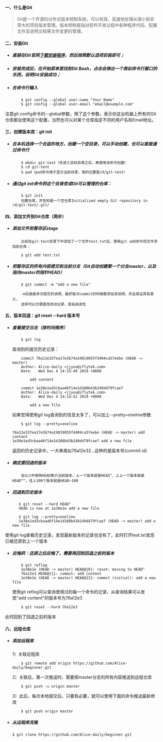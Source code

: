 #### 一、什么是Git
> Git是一个开源的分布式版本控制系统，可以有效、高速地处理从很小到非常大的项目版本管理。版本控制是指对软件开发过程中各种程序代码、配置文件及说明文档等文件变更的管理。

#### 二、安装Git
- ##### 直接在Git官网[下载安装程序](https://git-scm.com/downloads)，然后按照默认选项安装即可；
- ##### 安装完成后，在开始菜单里找到Git Bash，点击会弹出一个类似命令行窗口的东西，说明Git安装成功；
- ##### 在命令行输入
    ```
        $ git config --global user.name "Your Name"
        $ git config --global user.email "email@example.com"
    ```
注意git config命令的--global参数，用了这个参数，表示你这台机器上所有的Git仓库都会使用这个配置，当然也可以对某个仓库指定不同的用户名和Email地址。

#### 三、创建版本库：git init
- ##### 在本机选择一个合适的地方，创建一个空目录，可以手动创建，也可以直接通过命令行
    
    ```
        $ mkdir git-test（先进入目标目录之后，再使用该命令创建）
        $ cd git-test
        $ pwd（pwd命令用于显示当前目录，我的位置是/d/git-test）
    ```
- ##### 通过git init命令将这个目录变成Git可以管理的仓库：
    
    ```
        $ git init
        创建仓库，并告知是一个空仓库Initialized empty Git repository in /d/git-test/.git/
    ```
#### 四、添加文件到Git仓库（两步）
- ##### 添加文件到暂存区stage
    ```
        比如在git-test目录下中添加了一个文件test.txt后，使用git add命令将文件添加到仓库：
        
        $ git add test.txt
    ```

- ##### 把暂存区的所有内容提交到当前分支（Git自动创建第一个分支master，以及指向master的指针HEAD）
    ```
        $ git commit -m "add a new file"
        
        -m后面是本次提交的说明，最好每次commit的时候都添加该说明，并且保证其有意义，
        这样可以方便查找改动记录，提高阅读性
    ```
#### 五、版本回退：git reset --hard 版本号

- ##### 查看提交日志（按时间倒序）
    
    ```
        $ git log
    ```
    查询到的提交历史记录：
    ```
        commit 76a12e32fea17e3b74a19819855fd404ca57eebe (HEAD -> master)
        Author: Alice-daily <jjyou@iflytek.com>
        Date:   Wed Dec 4 14:15:49 2019 +0800
        
            add content
        
        commit 1e38e1ed3cbaa46f14e1d108b43b249d479fcae7
        Author: Alice-daily <jjyou@iflytek.com>
        Date:   Wed Dec 4 14:14:41 2019 +0800
        
            add a new file

    ```
    如果觉得使用git log查询到的信息太多了，可以加上--pretty=oneline参数
    ```
        $ git log --pretty=oneline
    ```

    ```
    76a12e32fea17e3b74a19819855fd404ca57eebe (HEAD -> master) add content
    1e38e1ed3cbaa46f14e1d108b43b249d479fcae7 add a new file
    ```
    返回的历史记录中，一大串类似76a12e32...这种的是版本号(commit id)

- ##### 确定要回退的版本

    ```
        在Git中使用HEAD表示当前版本，上一个版本就是HEAD^、上上一个版本就是HEAD^^，往上100个版本就是HEAD~100
    ```

- ##### 回退到历史版本
     ```
        $ git reset --hard HEAD^
        HEAD is now at 1e38e1e add a new file
        
        $ git log --pretty=oneline
        1e38e1ed3cbaa46f14e1d108b43b249d479fcae7 (HEAD -> master) add a new file
    ```
使用git log查看历史记录，发现最新版本的记录也没有了，此时打开test.txt发现已被还原到上一个版本
- ##### 后悔药：还原之后后悔了，需要再回到回退之前的版本

    ```
        $ git reflog
        1e38e1e (HEAD -> master) HEAD@{0}: reset: moving to HEAD^
        76a12e3 HEAD@{1}: commit: add content
        1e38e1e (HEAD -> master) HEAD@{2}: commit (initial): add a new file
    ```
    使用git reflog可以查询使用过的每一个命令的记录，从查询结果可以发现"add content"的版本号为76a12e3

    ```
        $ git reset --hard 76a12e3
    ```

此时回到了回退之前的版本

#### 六、远程仓库
- ##### 添加远程库
    1）关联远程库
    ```
        $ git remote add origin https://github.com/Alice-daily/beginner.git
    ```
    2）关联后，第一次推送时，需要把master分支的所有内容推送到远程仓库

    ```
        $ git push -u origin master
    ```

    3）此后，每次本地提交后，只要有必要，就可以使用下面的命令推送最新修改

    ```
        $ git push origin master
    ```

- ##### 从远程库克隆

    ```
    $ git clone https://github.com/Alice-daily/beginner.git
    ```
